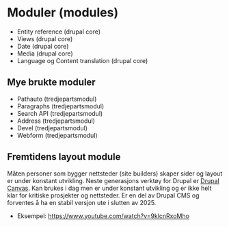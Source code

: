 # Moduler (modules)

* Entity reference (drupal core)
* Views (drupal core)
* Date (drupal core)
* Media (drupal core)
* Language og Content translation (drupal core)

## Mye brukte moduler

* Pathauto (tredjepartsmodul)
* Paragraphs (tredjepartsmodul)
* Search API (tredjepartsmodul)
* Address (tredjepartsmodul)
* Devel (tredjepartsmodul)
* Webform (tredjepartsmodul)

## Fremtidens layout module

Måten personer som bygger nettsteder (site builders) skaper sider og layout er under konstant utvikling. Neste generasjons verktøy for Drupal er [Drupal Canvas](https://www.drupal.org/project/canvas). Kan brukes i dag men er under konstant utvikling og er ikke helt klar for kritiske prosjekter og nettsteder. Er en del av Drupal CMS og forventes å ha en stabil versjon ute i slutten av 2025.

* Eksempel: https://www.youtube.com/watch?v=9klcnRxoMho
